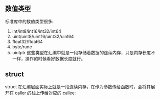 
## 数值类型

标准库中的数值类型很多:

1. int/int8/int16/int32/int64
2. uint/uint8/uint16/uint32/uint64
3. float32/float64
4. byte/rune
5. uintptr
这些类型在汇编中就是一段存储着数据的连续内存，只是内存长度不一样，操作的时候看好数据长度就行。



## struct
struct 在汇编层面实际上就是一段连续内存，在作为参数传给函数时，会将其展开在 caller 的栈上传给对应的 callee:




